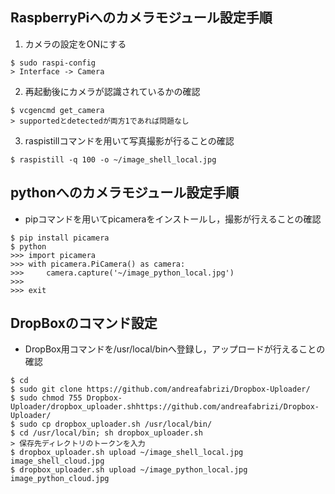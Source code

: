 ## RaspberryPiへのカメラモジュール設定手順

1. カメラの設定をONにする
```
$ sudo raspi-config
> Interface -> Camera
```

2. 再起動後にカメラが認識されているかの確認
```
$ vcgencmd get_camera
> supportedとdetectedが両方1であれば問題なし
```

3. raspistillコマンドを用いて写真撮影が行ることの確認
```
$ raspistill -q 100 -o ~/image_shell_local.jpg
```

## pythonへのカメラモジュール設定手順

* pipコマンドを用いてpicameraをインストールし，撮影が行えることの確認
```
$ pip install picamera
$ python
>>> import picamera
>>> with picamera.PiCamera() as camera:
>>> 	camera.capture('~/image_python_local.jpg')
>>> 	
>>> exit
```

## DropBoxのコマンド設定

* DropBox用コマンドを/usr/local/binへ登録し，アップロードが行えることの確認
```
$ cd
$ sudo git clone https://github.com/andreafabrizi/Dropbox-Uploader/
$ sudo chmod 755 Dropbox-Uploader/dropbox_uploader.shhttps://github.com/andreafabrizi/Dropbox-Uploader/
$ sudo cp dropbox_uploader.sh /usr/local/bin/
$ cd /usr/local/bin; sh dropbox_uploader.sh
> 保存先ディレクトリのトークンを入力
$ dropbox_uploader.sh upload ~/image_shell_local.jpg image_shell_cloud.jpg
$ dropbox_uploader.sh upload ~/image_python_local.jpg image_python_cloud.jpg
```
